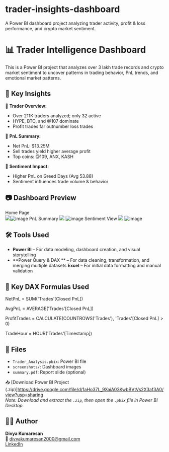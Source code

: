 # trader-insights-dashboard
A Power BI dashboard project analyzing trader activity, profit &amp; loss performance, and crypto market sentiment.
# 📊 Trader Intelligence Dashboard

This is a Power BI project that analyzes over 3 lakh trade records and crypto market sentiment to uncover patterns in trading behavior, PnL trends, and emotional market patterns.

## 🧠 Key Insights

🔹 **Trader Overview:**  
- Over 211K traders analyzed; only 32 active  
- HYPE, BTC, and @107 dominate  
- Profit trades far outnumber loss trades

🔹 **PnL Summary:**  
- Net PnL: $13.25M  
- Sell trades yield higher average profit  
- Top coins: @109, ANX, KASH

🔹 **Sentiment Impact:**  
- Higher PnL on Greed Days (Avg 53.88)  
- Sentiment influences trade volume & behavior

## 📷 Dashboard Preview

 Home Page  
 ![](screenshots/home_page.png)![image](https://github.com/user-attachments/assets/e4258651-c401-4ddf-9b90-b677cce25e03)
 PnL Summary 
 ![](screenshots/pnl_summary.png) ![image](https://github.com/user-attachments/assets/adb96ea2-761f-47bd-b18f-770ae14d8018)
  Sentiment View 
![](screenshots/sentiment_view.png) ![image](https://github.com/user-attachments/assets/8b72038f-6b80-48fc-a3ca-7b02dfe6f30c)

## 🛠 Tools Used


- **Power BI** – For data modeling, dashboard creation, and visual storytelling
- **Power Query & DAX ** – For data cleaning, transformation, and merging multiple datasets
 **Excel** – For initial data formatting and manual validation 

## 🧮 Key DAX Formulas Used

NetPnL = SUM('Trades'[Closed PnL])

AvgPnL = AVERAGE('Trades'[Closed PnL])

ProfitTrades = CALCULATE(COUNTROWS('Trades'), 'Trades'[Closed PnL] > 0)

TradeHour = HOUR('Trades'[Timestamp])

## 📁 Files

- `Trader_Analysis.pbix`: Power BI file  
- `screenshots/`: Dashboard images  
- `summary.pdf`: Report slide (optional)

📥 [Download Power BI Project (.zip)]https://drive.google.com/file/d/1aHo37L_9XaiA03KwbBVtVs2X3af3A0/view?usp=sharing  
*Note: Download and extract the `.zip`, then open the `.pbix` file in Power BI Desktop.*

## 👩‍💻 Author

**Divya Kumaresan**  
📧 divyakumaresan2000@gmail.com  
[LinkedIn](https://www.linkedin.com/in/divyakumaresan) 
